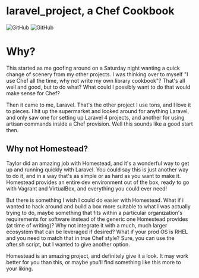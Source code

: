 # laravel_project, a Chef Cookbook

![GitHub](https://img.shields.io/github/license/desertrat-io/laravel_project)
![GitHub](https://img.shields.io/github/issues/desertrat-io/laravel_project)

# Why?

This started as me goofing around on a Saturday night wanting a quick change of scenery from my other projects. I was thinking
over to myself "I use Chef all the time, why not write my own library cookbook"? That's all well and good, but to do what?
What could I possibly want to do that would make sense for Chef?

Then it came to me, Laravel. That's the other project I use tons, and I love it to pieces. I hit up the supermarket and
looked around for anything Laravel, and only saw one for setting up Laravel 4 projects, and another for using artisan
commands inside a Chef provision. Well this sounds like a good start then.

## Why not Homestead?

Taylor did an amazing job with Homestead, and it's a wonderful way to get up and running quickly with Laravel. You could
say this is just another way to do it, and in a way that's as simple or as hard as you want to make it. Homestead provides
an entire dev environment out of the box, ready to go with Vagrant and VirtualBox, and everything you could ever need!

But there is something I wish I could do easier with Homestead. What if i wanted to hack around and build a box more
suitable to what I was actually trying to do, maybe something that fits within a particular organization's requirements
for software instead of the generic one Homestead provides (at time of writing)? Why not integrate it with a much,
much larger ecosystem that can be leveraged if desired? What if your prod OS is RHEL and you need to match that in true
Chef style? Sure, you can use the after.sh script, but I wanted to give another option.

Homestead is an amazing project, and definitely give it a look. It may work better for you than this, or maybe you'll
find something like this more to your liking. 

